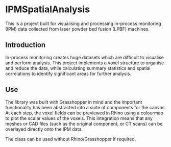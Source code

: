 # IPMSpatialAnalysis
This is a project built for visualising and processing in-process monitoring (IPM) data collected from laser powder bed fusion (LPBF) machines. 

## Introduction
In-process monitoring creates huge datasets which are difficult to visualise and perform analysis. This project implements a voxel structure to organise and reduce the data, while calculating summary statistics and spatial correlations to identify significant areas for further analysis. 

## Use
The library was built with Grasshopper in mind and the important functionality has been abstracted into a suite of components for the canvas. At each step, the voxel fields can be previewed in Rhino using a colourmap to plot the scalar values of the voxels. This integration means that any meshes or CAD files (such as the original component, or CT scans) can be overlayed directly onto the IPM data. 

The class can be used without Rhino/Grasshopper if required. 

